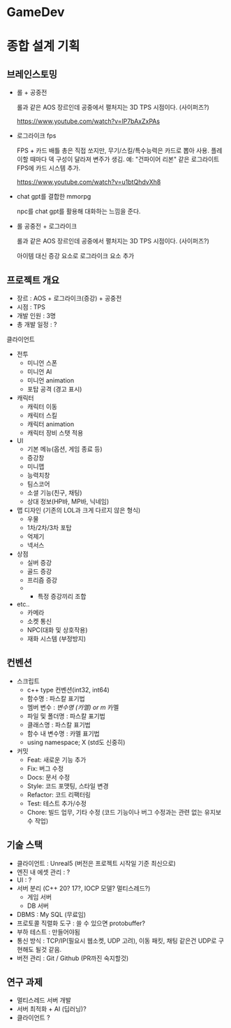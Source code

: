 # GameDev
# 종합 설계 기획

## 브레인스토밍

- 롤 + 공중전
    
    롤과 같은 AOS 장르인데 공중에서 펼처지는 3D TPS 시점이다. (사이퍼즈?)
    
    https://www.youtube.com/watch?v=lP7bAxZxPAs
    
- 로그라이크 fps
    
    FPS + 카드 배틀
    총은 직접 쏘지만, 무기/스킬/특수능력은 카드로 뽑아 사용.
    플레이할 때마다 덱 구성이 달라져 변주가 생김.
    예: "건파이어 리본" 같은 로그라이트 FPS에 카드 시스템 추가.
    
    https://www.youtube.com/watch?v=u1btQhdvXh8
    
- chat gpt를 결합한 mmorpg
    
    npc를 chat gpt를 활용해 대화하는 느낌을 준다.
    
- 롤 공중전 + 로그라이크
    
    롤과 같은 AOS 장르인데 공중에서 펼처지는 3D TPS 시점이다. (사이퍼즈?)
    
    아이템 대신 증강 요소로 로그라이크 요소 추가
    

## 프로젝트 개요

- 장르 : AOS + 로그라이크(증강) + 공중전
- 시점 : TPS
- 개발 인원 : 3명
- 총 개발 일정 : ?

클라이언트

- 전투
    - 미니언 스폰
    - 미니언 AI
    - 미니언 animation
    - 포탑 공격 (경고 표시)
- 캐릭터
    - 캐릭터 이동
    - 캐릭터 스킬
    - 캐릭터 animation
    - 캐릭터 장비 스탯 적용
- UI
    - 기본 메뉴(옵션, 게임 종료 등)
    - 증강창
    - 미니맵
    - 능력치창
    - 팀스코어
    - 소셜 기능(친구, 채팅)
    - 상대 정보(HP바, MP바, 닉네임)
- 맵 디자인 (기존의 LOL과 크게 다르지 않은 형식)
    - 우물
    - 1차/2차/3차 포탑
    - 억제기
    - 넥서스
- 상점
    - 실버 증강
    - 골드 증강
    - 프리즘 증강
    - + 특정 증강끼리 조합
- etc..
    - 카메라
    - 소켓 통신
    - NPC(대화 및 상호작용)
    - 재화 시스템 (부정방지)

## 컨벤션

- 스크립트
    - c++ type 컨벤션(int32, int64)
    - 함수명 : 파스칼 표기법
    - 멤버 변수 : _변수명 (카멜) or m_ 카멜
    - 파일 및 폴더명 : 파스칼 표기법
    - 클래스명 : 파스칼 표기법
    - 함수 내 변수명 : 카멜 표기법
    - using namespace; X (std도 신중히)
- 커밋
    - Feat: 새로운 기능 추가
    - Fix: 버그 수정
    - Docs: 문서 수정
    - Style: 코드 포맷팅, 스타일 변경
    - Refactor: 코드 리팩터링
    - Test: 테스트 추가/수정
    - Chore: 빌드 업무, 기타 수정 (코드 기능이나 버그 수정과는 관련 없는 유지보수 작업)

## 기술 스택

- 클라이언트 : Unreal5 (버전은 프로젝트 시작일 기준 최신으로)
- 엔진 내 에셋 관리 : ?
- UI : ?
- 서버 분리 (C++ 20? 17?, IOCP 모델? 멀티스레드?)
    - 게임 서버
    - DB 서버
- DBMS : My SQL (무료임)
- 프로토콜 직렬화 도구 : 쓸 수 있으면 protobuffer?
- 부하 테스트 : 만들어야됨
- 통신 방식 : TCP/IP(필요시 웹소켓, UDP 고려), 이동 패킷, 채팅 같은건 UDP로 구현해도 될것 같음.
- 버전 관리 : Git / Github (PR까진 숙지할것)

## 연구 과제

- 멀티스레드 서버 개발
- 서버 최적화 + AI (딥러닝)?
- 클라이언트 ?
